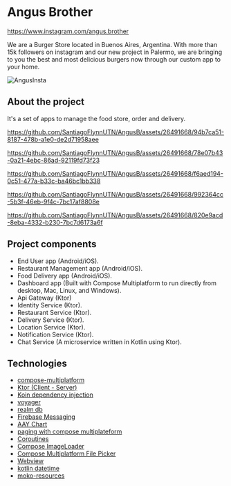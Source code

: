 # Angus Brother

https://www.instagram.com/angus.brother

We are a Burger Store located in Buenos Aires, Argentina. With more than 15k followers on instagram and our new project in Palermo, we are bringing to you the best and most delicious burgers now through our custom app to your home.

![AngusInsta](https://github.com/SantiagoFlynnUTN/AngusB/assets/26491668/572b6abe-98f2-4427-9dc9-8429bb86320a)

## About the project

It's a set of apps to manage the food store, order and delivery. 



https://github.com/SantiagoFlynnUTN/AngusB/assets/26491668/94b7ca51-8187-478b-a1e0-de2d71958aee

https://github.com/SantiagoFlynnUTN/AngusB/assets/26491668/78e07b43-0a21-4ebc-86ad-92119fd73f23

https://github.com/SantiagoFlynnUTN/AngusB/assets/26491668/f6aed194-0c51-477a-b33c-ba46bc1bb338

https://github.com/SantiagoFlynnUTN/AngusB/assets/26491668/992364cc-5b3f-46eb-9f4c-7bc17af8808e

https://github.com/SantiagoFlynnUTN/AngusB/assets/26491668/820e9acd-8eba-4332-b230-7bc7d6173a6f





## Project components

* End User app (Android/iOS).
* Restaurant Management app (Android/iOS).
* Food Delivery app (Android/iOS).
* Dashboard app (Built with Compose Multiplatform to run directly from desktop, Mac, Linux, and
  Windows).
* Api Gateway (Ktor)
* Identity Service (Ktor).
* Restaurant Service (Ktor).
* Delivery Service (Ktor).
* Location Service (Ktor).
* Notification Service (Ktor).
* Chat Service (A microservice written in Kotlin using Ktor).

## Technologies
- [compose-multiplatform](https://www.jetbrains.com/lp/compose-multiplatform/)
- [Ktor (Client - Server)](https://ktor.io/docs/welcome.html)
- [Koin dependency injection](https://insert-koin.io/)
- [voyager ](https://github.com/adrielcafe/voyager)
- [realm db](https://github.com/realm/realm-kotlin)
- [Firebase Messaging](https://firebase.google.com/docs/cloud-messaging)
- [AAY Chart](https://github.com/TheChance101/AAY-chart)
- [paging with compose multiplateform](https://developer.android.com/jetpack/androidx/releases/paging)
- [Coroutines](https://developer.android.com/kotlin/coroutines)
- [Compose ImageLoader](https://github.com/qdsfdhvh/compose-imageloader)
- [Compose Multiplatform File Picker](https://github.com/Wavesonics/compose-multiplatform-file-picker)
- [Webview](https://github.com/google/accompanist/tree/main/web)
- [kotlin datetime](https://github.com/Kotlin/kotlinx-datetime)
- [moko-resources](https://github.com/icerockdev/moko-resources)
